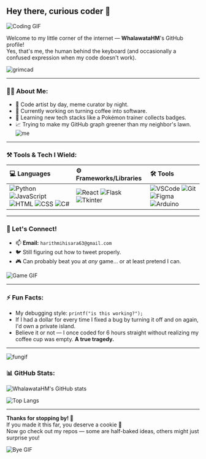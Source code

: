 ## Hey there, curious coder 👋
![Coding GIF](https://user-images.githubusercontent.com/74038190/225813708-98b745f2-7d22-48cf-9150-083f1b00d6c9.gif)

Welcome to my little corner of the internet — **WhalawataHM**'s GitHub profile!  
Yes, that's me, the human behind the keyboard (and occasionally a confused expression when my code doesn't work).

![grimcad](https://octodex.github.com/images/grim-repo.jpg)

---

### 🧙‍♂️ About Me:
- 🎨 Code artist by day, meme curator by night.
- 🔭 Currently working on turning coffee into software.
- 🌱 Learning new tech stacks like a Pokémon trainer collects badges.
- 📈 Trying to make my GitHub graph greener than my neighbor's lawn.
  ![me](https://octodex.github.com/suftocat/)
---

### ⚒️ Tools & Tech I Wield:

| 💻 Languages | ⚙️ Frameworks/Libraries | 🛠️ Tools |
|:-------------|:--------------------------|:---------|
| ![Python](https://img.shields.io/badge/Python-3776AB?style=for-the-badge&logo=python&logoColor=white) ![JavaScript](https://img.shields.io/badge/JavaScript-F7DF1E?style=for-the-badge&logo=javascript&logoColor=black) ![HTML](https://img.shields.io/badge/HTML5-E34F26?style=for-the-badge&logo=html5&logoColor=white) ![CSS](https://img.shields.io/badge/CSS3-1572B6?style=for-the-badge&logo=css3&logoColor=white) ![C#](https://img.shields.io/badge/C%23-239120?style=for-the-badge&logo=c-sharp&logoColor=white) | ![React](https://img.shields.io/badge/React-20232A?style=for-the-badge&logo=react&logoColor=61DAFB) ![Flask](https://img.shields.io/badge/Flask-000000?style=for-the-badge&logo=flask&logoColor=white) ![Tkinter](https://img.shields.io/badge/Tkinter-FF9E0F?style=for-the-badge&logo=python&logoColor=white) | ![VSCode](https://img.shields.io/badge/VS_Code-007ACC?style=for-the-badge&logo=visual-studio-code&logoColor=white) ![Git](https://img.shields.io/badge/Git-F05032?style=for-the-badge&logo=git&logoColor=white) ![Figma](https://img.shields.io/badge/Figma-F24E1E?style=for-the-badge&logo=figma&logoColor=white) ![Arduino](https://img.shields.io/badge/Arduino-00979D?style=for-the-badge&logo=arduino&logoColor=white) |

---

### 🤝 Let's Connect!

- 📫 **Email:** `harithmihisara63@gmail.com`
- 🐦 Still figuring out how to tweet properly.
- 🎮 Can probably beat you at *any* game... or at least pretend I can.

![Game GIF](https://media.giphy.com/media/l0HlRmB9bV9X1e0VW/giphy.gif)

---

### ⚡ Fun Facts:
- My debugging style: `printf("is this working?");`
- If I had a dollar for every time I fixed a bug by turning it off and on again, I'd own a private island.
- Believe it or not — I once coded for 6 hours straight without realizing my coffee cup was empty. **A true tragedy.**

---
![fungif](https://user-images.githubusercontent.com/74038190/235224431-e8c8c12e-6826-47f1-89fb-2ddad83b3abf.gif)
### 📊 GitHub Stats:

![WhalawataHM's GitHub stats](https://github-readme-stats.vercel.app/api?username=WhalawataHM&show_icons=true&theme=tokyonight)

![Top Langs](https://github-readme-stats.vercel.app/api/top-langs/?username=WhalawataHM&layout=compact&theme=tokyonight)

---

**Thanks for stopping by! 👋**  
If you made it this far, you deserve a cookie 🍪  
Now go check out my repos — some are half-baked ideas, others might just surprise you!

![Bye GIF](https://media.giphy.com/media/xT5LMDUhXcVv4vL2uk/giphy.gif)
